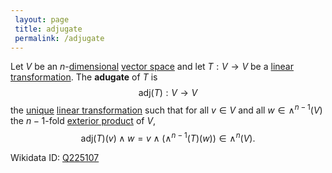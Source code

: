 ```yaml
---
 layout: page
 title: adjugate
 permalink: /adjugate
---
```

Let $V$ be an $n$-[dimensional](https://defsmath.github.io/DefsMath/dimension_of_vector_space) [vector space](https://defsmath.github.io/DefsMath/vector_space) and let $T:V\to V$ be a [linear transformation](https://defsmath.github.io/DefsMath/linear_transformation). The **adugate** of $T$ is $$\text{adj}(T):V\to V$$ the [unique](https://defsmath.github.io/DefsMath/uniqueness_of_adjugate) [linear transformation](https://defsmath.github.io/DefsMath/linear_transformation) such that for all $v \in V$ and all $w \in \wedge^{n-1}(V)$ the $n-1$-fold [exterior product](https://defsmath.github.io/DefsMath/exterior_power_of_a_vector_space) of $V$, $$\text{adj}(T)(v) \wedge w = v \wedge (\wedge^{n-1}(T)(w)) \in \wedge^n(V).$$ [](https://defsmath.github.io/DefsMath/exterior_power_of_linear_transformation)

Wikidata ID: [Q225107](https://www.wikidata.org/wiki/Q225107)